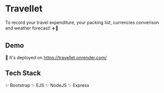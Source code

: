 # Travellet

To record your travel expenditure, your packing list, currencies converison and weather forecast! ✈️🧳





## Demo

🔗 It's deployed on https://travellet.onrender.com/ 


## Tech Stack

✨ Bootstrap
✨ EJS
✨ NodeJS
✨ Express
